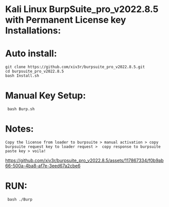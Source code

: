# Kali Linux BurpSuite_pro_v2022.8.5 with Permanent License key Installations: 
                                                
# Auto install:
    git clone https://github.com/xiv3r/burpsuite_pro_v2022.8.5.git
    cd burpsuite_pro_v2022.8.5
    bash Install.sh



# Manual Key Setup:
     bash Burp.sh

# Notes:
    Copy the license from loader to burpsuite > manual activation > copy burpsuite request key to loader request >  copy response to burpsuite paste key > voila!
     
https://github.com/xiv3r/burpsuite_pro_v2022.8.5/assets/117867334/f0b9ab66-500a-4ba8-af7e-3eed67a2cbe6


# RUN:
     bash ./Burp
